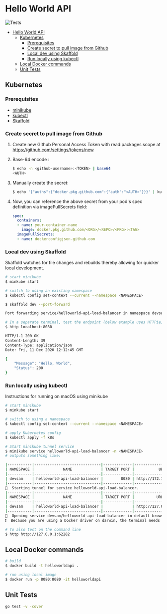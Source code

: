 # Hello World API

![Tests](https://github.com/sam-atkins/helloworldapi/workflows/CI/badge.svg)

- [Hello World API](#hello-world-api)
  - [Kubernetes](#kubernetes)
    - [Prerequisites](#prerequisites)
    - [Create secret to pull image from Github](#create-secret-to-pull-image-from-github)
    - [Local dev using Skaffold](#local-dev-using-skaffold)
    - [Run locally using kubectl](#run-locally-using-kubectl)
  - [Local Docker commands](#local-docker-commands)
  - [Unit Tests](#unit-tests)

## Kubernetes

### Prerequisites

- [minikube](https://minikube.sigs.k8s.io/docs/)
- [kubectl](https://kubernetes.io/docs/tasks/tools/install-kubectl/)
- [Skaffold](https://skaffold.dev)

### Create secret to pull image from Github

1. Create new Github Personal Access Token with read:packages scope at https://github.com/settings/tokens/new
2. Base-64 encode <your-github-username>:<TOKEN>

    ```bash
    $ echo -n <github-username>:<TOKEN> | base64
    <AUTH>
    ```

3. Manually create the secret:

    ```bash
    $ echo '{"auths":{"docker.pkg.github.com":{"auth":"<AUTH>"}}}' | kubectl create secret generic dockerconfigjson-github-com --type=kubernetes.io/dockerconfigjson --from-file=.dockerconfigjson=/dev/stdin
    ```

3. Now, you can reference the above secret from your pod's spec definition via imagePullSecrets field:

    ```yaml
    spec:
      containers:
      - name: your-container-name
        image: docker.pkg.github.com/<ORG>/<REPO>/<PKG>:<TAG>
      imagePullSecrets:
      - name: dockerconfigjson-github-com
    ```

### Local dev using Skaffold

Skaffold watches for file changes and rebuilds thereby allowing for quicker local development.

```bash
# start minikube
$ minkube start

# switch to using an existing namespace
$ kubectl config set-context --current --namespace <NAMESPACE>

$ skaffold dev --port-forward

Port forwarding service/helloworld-api-load-balancer in namespace devsam, remote port 8080 -> address 127.0.0.1 port 8080

# In a separate terminal, test the endpoint (below example uses HTTPie)
$ http localhost:8080

HTTP/1.1 200 OK
Content-Length: 39
Content-Type: application/json
Date: Fri, 11 Dec 2020 12:12:45 GMT

{
    "Message": "Hello, World",
    "Status": 200
}
```

### Run locally using kubectl

Instructions for running on macOS using minikube

```bash
# start minikube
$ minkube start

# switch to using a namespace
$ kubectl config set-context --current --namespace <NAMESPACE>

# apply Kubernetes config
$ kubectl apply -f k8s

# Start minikube tunnel service
$ minikube service helloworld-api-load-balancer -n <NAMESPACE>
# outputs something like:

|-----------|------------------------------|-------------|-------------------------|
| NAMESPACE |             NAME             | TARGET PORT |           URL           |
|-----------|------------------------------|-------------|-------------------------|
| devsam    | helloworld-api-load-balancer |        8080 | http://172.17.0.2:32464 |
|-----------|------------------------------|-------------|-------------------------|
🏃  Starting tunnel for service helloworld-api-load-balancer.
|-----------|------------------------------|-------------|------------------------|
| NAMESPACE |             NAME             | TARGET PORT |          URL           |
|-----------|------------------------------|-------------|------------------------|
| devsam    | helloworld-api-load-balancer |             | http://127.0.0.1:62282 |
|-----------|------------------------------|-------------|------------------------|
🎉  Opening service devsam/helloworld-api-load-balancer in default browser...
❗  Because you are using a Docker driver on darwin, the terminal needs to be open to run it.

# To also test on the command line
$ http http://127.0.0.1:62282
```

## Local Docker commands

```bash
# build
$ docker build -t helloworldapi .

# run using local image
$ docker run -p 8080:8080 -it helloworldapi
```

## Unit Tests

```bash
go test -v -cover
```
